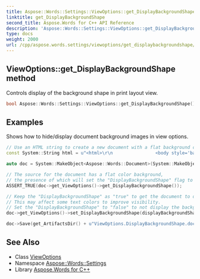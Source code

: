 ```yaml
---
title: Aspose::Words::Settings::ViewOptions::get_DisplayBackgroundShape method
linktitle: get_DisplayBackgroundShape
second_title: Aspose.Words for C++ API Reference
description: 'Aspose::Words::Settings::ViewOptions::get_DisplayBackgroundShape method. Controls display of the background shape in print layout view in C++.'
type: docs
weight: 2000
url: /cpp/aspose.words.settings/viewoptions/get_displaybackgroundshape/
---
```

## ViewOptions::get_DisplayBackgroundShape method


Controls display of the background shape in print layout view.

```cpp
bool Aspose::Words::Settings::ViewOptions::get_DisplayBackgroundShape() const
```


## Examples



Shows how to hide/display document background images in view options. 
```cpp
// Use an HTML string to create a new document with a flat background color.
const System::String html = u"<html>\r\n                <body style='background-color: blue'>\r\n                    <p>Hello world!</p>\r\n                </body>\r\n            </html>";

auto doc = System::MakeObject<Aspose::Words::Document>(System::MakeObject<System::IO::MemoryStream>(System::Text::Encoding::get_Unicode()->GetBytes(html)));

// The source for the document has a flat color background,
// the presence of which will set the "DisplayBackgroundShape" flag to "true".
ASSERT_TRUE(doc->get_ViewOptions()->get_DisplayBackgroundShape());

// Keep the "DisplayBackgroundShape" as "true" to get the document to display the background color.
// This may affect some text colors to improve visibility.
// Set the "DisplayBackgroundShape" to "false" to not display the background color.
doc->get_ViewOptions()->set_DisplayBackgroundShape(displayBackgroundShape);

doc->Save(get_ArtifactsDir() + u"ViewOptions.DisplayBackgroundShape.docx");
```

## See Also

* Class [ViewOptions](../)
* Namespace [Aspose::Words::Settings](../../)
* Library [Aspose.Words for C++](../../../)
